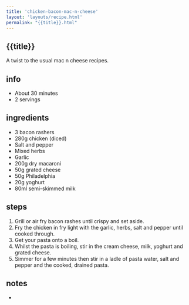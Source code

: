 ```yaml
---
title: 'chicken-bacon-mac-n-cheese'
layout: 'layouts/recipe.html'
permalink: "{{title}}.html"
---
```


## {{title}}
A twist to the usual mac n cheese recipes.

## info  
* About 30 minutes  
* 2 servings  

## ingredients
- 3 bacon rashers
- 280g chicken (diced)
- Salt and pepper
- Mixed herbs
- Garlic
- 200g dry macaroni
- 50g grated cheese
- 50g Philadelphia
- 20g yoghurt
- 80ml semi-skimmed milk

## steps  
1. Grill or air fry bacon rashes until crispy and set aside.
2. Fry the chicken in fry light with the garlic, herbs, salt and pepper until cooked through.
3. Get your pasta onto a boil.
4. Whilst the pasta is boiling, stir in the cream cheese, milk, yoghurt and grated cheese.
5. Simmer for a few minutes then stir in a ladle of pasta water, salt and pepper and the cooked, drained pasta.

## notes  
* 